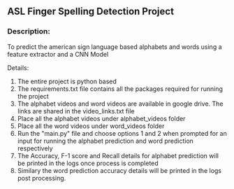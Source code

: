 ## ASL Finger Spelling Detection Project

### Description:
To predict the american sign language based alphabets and words using a feature extractor and a CNN Model


Details:
1) The entire project is python based
2) The requirements.txt file contains all the packages required for running the project
3) The alphabet videos and word videos are available in google drive. The links are shared in the video_links.txt file
4) Place all the alphabet videos under alphabet_videos folder
5) Place all the word videos under word_videos folder
6) Run the "main.py" file and choose options 1 and 2 when prompted for an input for running the alphabet prediction and word prediction respectively
7) The Accuracy, F-1 score and Recall details for alphabet prediction will be printed in the logs once process is completed
8) Similary the word prediction accuracy details will be printed in the logs post processing.




